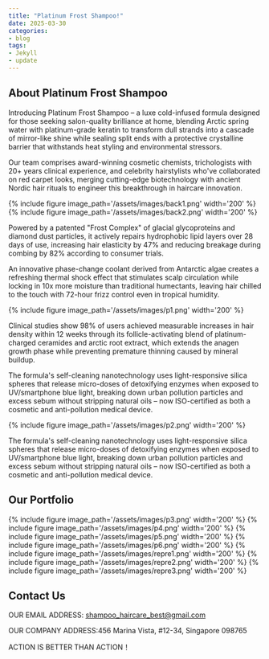```yaml
---
title: "Platinum Frost Shampoo!"
date: 2025-03-30
categories:
- blog
tags:
- Jekyll
- update
---
```


## About Platinum Frost Shampoo

Introducing Platinum Frost Shampoo – a luxe cold-infused formula designed for those seeking salon-quality brilliance at home, blending Arctic spring water with platinum-grade keratin to transform dull strands into a cascade of mirror-like shine while sealing split ends with a protective crystalline barrier that withstands heat styling and environmental stressors.

Our team comprises award-winning cosmetic chemists, trichologists with 20+ years clinical experience, and celebrity hairstylists who've collaborated on red carpet looks, merging cutting-edge biotechnology with ancient Nordic hair rituals to engineer this breakthrough in haircare innovation.

{% include figure image_path='/assets/images/back1.png' width='200' %}
{% include figure image_path='/assets/images/back2.png' width='200' %}

Powered by a patented "Frost Complex" of glacial glycoproteins and diamond dust particles, it actively repairs hydrophobic lipid layers over 28 days of use, increasing hair elasticity by 47% and reducing breakage during combing by 82% according to consumer trials.

An innovative phase-change coolant derived from Antarctic algae creates a refreshing thermal shock effect that stimulates scalp circulation while locking in 10x more moisture than traditional humectants, leaving hair chilled to the touch with 72-hour frizz control even in tropical humidity.

{% include figure image_path='/assets/images/p1.png' width='200' %}

Clinical studies show 98% of users achieved measurable increases in hair density within 12 weeks through its follicle-activating blend of platinum-charged ceramides and arctic root extract, which extends the anagen growth phase while preventing premature thinning caused by mineral buildup.

The formula's self-cleaning nanotechnology uses light-responsive silica spheres that release micro-doses of detoxifying enzymes when exposed to UV/smartphone blue light, breaking down urban pollution particles and excess sebum without stripping natural oils – now ISO-certified as both a cosmetic and anti-pollution medical device.

{% include figure image_path='/assets/images/p2.png' width='200' %}

The formula's self-cleaning nanotechnology uses light-responsive silica spheres that release micro-doses of detoxifying enzymes when exposed to UV/smartphone blue light, breaking down urban pollution particles and excess sebum without stripping natural oils – now ISO-certified as both a cosmetic and anti-pollution medical device.

## Our Portfolio

{% include figure image_path='/assets/images/p3.png' width='200' %}
{% include figure image_path='/assets/images/p4.png' width='200' %}
{% include figure image_path='/assets/images/p5.png' width='200' %}
{% include figure image_path='/assets/images/p6.png' width='200' %}
{% include figure image_path='/assets/images/repre1.png' width='200' %}
{% include figure image_path='/assets/images/repre2.png' width='200' %}
{% include figure image_path='/assets/images/repre3.png' width='200' %}

## Contact Us

OUR EMAIL ADDRESS: shampoo_haircare_best@gmail.com

OUR COMPANY ADDRESS:456 Marina Vista, #12-34, Singapore 098765

ACTION IS BETTER THAN ACTION！

